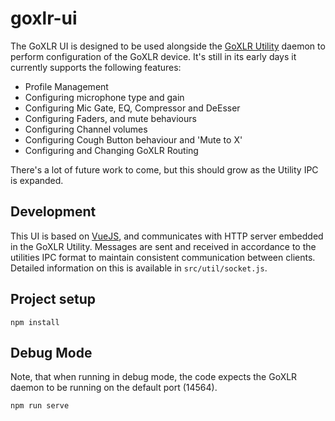 # goxlr-ui

The GoXLR UI is designed to be used alongside the [GoXLR Utility](https://github.com/GoXLR-on-Linux/goxlr-utility) daemon
to perform configuration of the GoXLR device. It's still in its early days it currently supports the following features:

* Profile Management
* Configuring microphone type and gain
* Configuring Mic Gate, EQ, Compressor and DeEsser
* Configuring Faders, and mute behaviours
* Configuring Channel volumes
* Configuring Cough Button behaviour and 'Mute to X'
* Configuring and Changing GoXLR Routing

There's a lot of future work to come, but this should grow as the Utility IPC is expanded.

## Development
This UI is based on [VueJS](https://vuejs.org), and communicates with HTTP server embedded in the GoXLR Utility.
Messages are sent and received in accordance to the utilities IPC format to maintain consistent communication between 
clients. Detailed information on this is available in `src/util/socket.js`.

## Project setup
```
npm install
```

## Debug Mode
Note, that when running in debug mode, the code expects the GoXLR daemon to be running on the default port (14564).

```
npm run serve
```